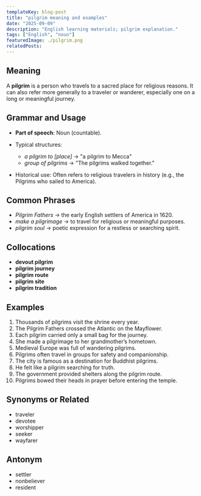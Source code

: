 ```yaml
---
templateKey: blog-post
title: "pilgrim meaning and examples"
date: "2025-09-09"
description: "English learning materials; pilgrim explanation."
tags: ["English", "noun"]
featuredImage: ./pilgrim.png
relatedPosts:
---
```


## Meaning

A **pilgrim** is a person who travels to a sacred place for religious reasons. It can also refer more generally to a traveler or wanderer, especially one on a long or meaningful journey.

## Grammar and Usage

- **Part of speech**: Noun (countable).
- Typical structures:

  - _a pilgrim to \[place]_ → "a pilgrim to Mecca"
  - _group of pilgrims_ → "The pilgrims walked together."

- Historical use: Often refers to religious travelers in history (e.g., the Pilgrims who sailed to America).

## Common Phrases

- _Pilgrim Fathers_ → the early English settlers of America in 1620.
- _make a pilgrimage_ → to travel for religious or meaningful purposes.
- _pilgrim soul_ → poetic expression for a restless or searching spirit.

## Collocations

- **devout pilgrim**
- **pilgrim journey**
- **pilgrim route**
- **pilgrim site**
- **pilgrim tradition**

## Examples

1. Thousands of pilgrims visit the shrine every year.
2. The Pilgrim Fathers crossed the Atlantic on the Mayflower.
3. Each pilgrim carried only a small bag for the journey.
4. She made a pilgrimage to her grandmother’s hometown.
5. Medieval Europe was full of wandering pilgrims.
6. Pilgrims often travel in groups for safety and companionship.
7. The city is famous as a destination for Buddhist pilgrims.
8. He felt like a pilgrim searching for truth.
9. The government provided shelters along the pilgrim route.
10. Pilgrims bowed their heads in prayer before entering the temple.

## Synonyms or Related

- traveler
- devotee
- worshipper
- seeker
- wayfarer

## Antonym

- settler
- nonbeliever
- resident
